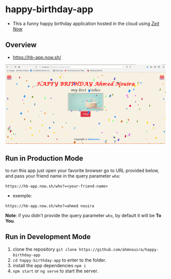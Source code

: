 # happy-birthday-app

* This a funny happy birthday application hosted in the cloud using _[Zeit Now](https://zeit.co/home)_

## Overview 

* https://hb-app.now.sh/

![img](/img/index.png)

## Run in Production Mode 

to run this app just open your favorite browser go to URL provided below, and pass your friend name in the query parameter `who`:

`https://hb-app.now.sh/who?=<your-friend-name>`

* exemple: 

`https://hb-app.now.sh/who?=ahmed nouira`

**Note**: if you didn't provide the query parameter `who`, by default it will be **To You**.

## Run in Development Mode 

1. clone the repository `git clone https://github.com/ahmnouira/happy-birthday-app` 
2. `cd happy-birthday-app` to enter to the folder.
3. install the app dependencies `npm i`
4. `npm start` or `ng serve` to start the server. 


